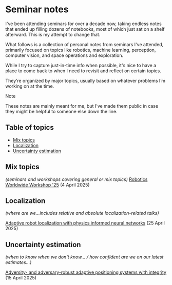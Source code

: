 # Seminar notes

I've been attending seminars for over a decade now, taking endless notes that ended up filling dozens of notebooks, most of which just sat on a shelf afterward.
This is my attempt to change that. 

What follows is a collection of personal notes from seminars I've attended, primarily focused on topics like robotics, machine learning, perception, computer vision, and space operations and exploration. 

While I try to capture just-in-time info when possible, it's nice to have a place to come back to when I need to revisit and reflect on certain topics. 

They’re organized by major topics, usually based on whatever problems I’m working on at the time.

>[!NOTE]
>These notes are mainly meant for me, but I've made them public in case they might be helpful to someone else down the line.

## Table of topics
- [Mix topics](./mix-topics)
- [Localization](./localization)
- [Uncertainty estimation](./uncertainty-estimation)

## Mix topics
*(seminars and workshops covering general or mix topics)*
[Robotics Worldwide Workshop '25](mix-topics/robotics-worldwide-workshop_2025.md) (4 April 2025)

## Localization
*(where are we...includes relative and absolute localization-related talks)*

[Adaptive robot localization with physics informed neural networks](localization/adaptive-physics-informed_2025.md) (25 April 2025)

## Uncertainty estimation 
*(when to know when we don't know... / how confident are we on our latest estimates...)*

[Adversity- and adversary-robust adaptive positioning systems with integrity](uncertainty-estimation/adversity-and-adversary_2025.md) (15 April 2025)
